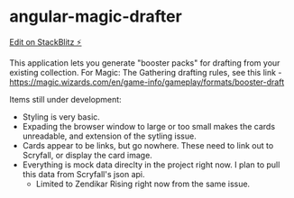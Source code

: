 # angular-magic-drafter

[Edit on StackBlitz ⚡️](https://stackblitz.com/edit/angular-magic-drafter)

This application lets you generate "booster packs" for drafting from your existing collection.  For Magic: The Gathering drafting rules, see this link - https://magic.wizards.com/en/game-info/gameplay/formats/booster-draft

Items still under development:
- Styling is very basic.  
- Expading the browser window to large or too small makes the cards unreadable, and extension of the sytling issue.
- Cards appear to be links, but go nowhere.  These need to link out to Scryfall, or display the card image.
- Everything is mock data direclty in the project right now.  I plan to pull this data from Scryfall's json api.
  - Limited to Zendikar Rising right now from the same issue.
